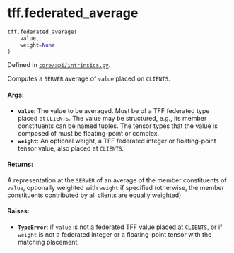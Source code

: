 <div itemscope itemtype="http://developers.google.com/ReferenceObject">
<meta itemprop="name" content="tff.federated_average" />
<meta itemprop="path" content="Stable" />
</div>

# tff.federated_average

```python
tff.federated_average(
    value,
    weight=None
)
```

Defined in
[`core/api/intrinsics.py`](http://github.com/tensorflow/federated/tree/master/tensorflow_federated/python/core/api/intrinsics.py).

Computes a `SERVER` average of `value` placed on `CLIENTS`.

#### Args:

*   <b>`value`</b>: The value to be averaged. Must be of a TFF federated type
    placed at `CLIENTS`. The value may be structured, e.g., its member
    constituents can be named tuples. The tensor types that the value is
    composed of must be floating-point or complex.
*   <b>`weight`</b>: An optional weight, a TFF federated integer or
    floating-point tensor value, also placed at `CLIENTS`.

#### Returns:

A representation at the `SERVER` of an average of the member constituents of
`value`, optionally weighted with `weight` if specified (otherwise, the member
constituents contributed by all clients are equally weighted).

#### Raises:

*   <b>`TypeError`</b>: if `value` is not a federated TFF value placed at
    `CLIENTS`, or if `weight` is not a federated integer or a floating-point
    tensor with the matching placement.
